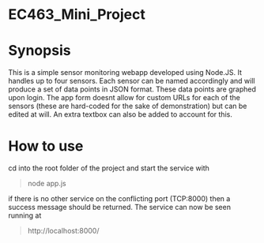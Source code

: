 # EC463_Mini_Project

# Synopsis
This is a simple sensor monitoring webapp developed using Node.JS. 
It handles up to four sensors.
Each sensor can be named accordingly and will produce a set of data points in JSON format. 
These data points are graphed upon login.
The app form doesnt allow for custom URLs for each of the sensors (these are hard-coded for the sake of demonstration) but can be edited at will.
An extra textbox can also be added to account for this.

# How to use
cd into the root folder of the project and start the service with
> node app.js 


if there is no other service on the conflicting port (TCP:8000) then a success message should be returned.
The service can now be seen running at
> http://localhost:8000/
